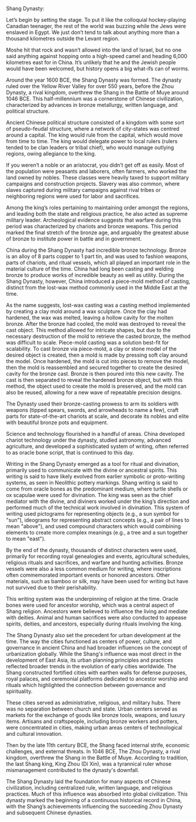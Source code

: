 Shang Dynasty:

Let’s begin by setting the stage. To put it like the colloquial hockey-playing Canadian teenager, the rest of the world was buzzing while the Jews were enslaved in Egypt. We just don’t tend to talk about anything more than a thousand kilometres outside the Levant region. 

Moshe hit that rock and wasn’t allowed into the land of Israel, but no one said anything against hopping onto a high-speed camel and heading 6,000 kilometres east for in China. It’s unlikely that he and the Jewish people would have been welcomed, but history opens a big what-ifs can of worms. 

Around the year 1600 BCE, the Shang Dynasty was formed. The dynasty ruled over the Yellow River Valley for over 550 years, before the Zhou Dynasty, a rival kingdom, overthrew the Shang in the Battle of Muye around 1046 BCE. This half-millennium was a cornerstone of Chinese civilization, characterized by advances in bronze metallurgy, written language, and political structure. 

Ancient Chinese political structure consisted of a kingdom with some sort of pseudo-feudal structure, where a network of city-states was centred around a capital. The king would rule from the capital, which would move from time to time. The king would delegate power to local rulers (rulers tended to be clan leaders or tribal chief), who would manage outlying regions, owing allegiance to the king. 

If you weren’t a noble or an aristocrat, you didn’t get off as easily. Most of the population were peasants and laborers, often farmers, who worked the land owned by nobles. These classes were heavily taxed to support military campaigns and construction projects. Slavery was also common, where slaves captured during military campaigns against rival tribes or neighboring regions were used for labor and sacrifices.

Among the king’s roles pertaining to maintaining order amongst the regions, and leading both the state and religious practice, he also acted as supreme military leader. Archeological evidence suggests that warfare during this period was characterized by chariots and bronze weapons. This period marked the final stretch of the bronze age, and arguably the greatest abuse of bronze to institute power in battle and in government.

China during the Shang Dynasty had incredible bronze technology. Bronze is an alloy of 8 parts copper to 1 part tin, and was used to fashion weapons, parts of chariots, and ritual vessels, which all played an important role in the material culture of the time. China had long been casting and welding bronze to produce works of incredible beauty as well as utility. During the Shang Dynasty, however, China introduced a piece-mold method of casting, distinct from the lost-wax method commonly used in the Middle East at the time. 

As the name suggests, lost-wax casting was a casting method implemented by creating a clay mold around a wax sculpture. Once the clay had hardened, the wax was melted, leaving a hollow cavity for the molten bronze. After the bronze had cooled, the mold was destroyed to reveal the cast object. This method allowed for intricate shapes, but due to the necessary destruction of the mold to retrieve the casted bronze, the method was difficult to scale. Piece-mold casting was a solution best-fit for scalability. To cast bronze via piece-mold, a clay or stone model of the desired object is created, then a mold is made by pressing soft clay around the model. Once hardened, the mold is cut into pieces to remove the model, then the mold is reassembled and secured together to create the desired cavity for the bronze cast. Bronze is then poured into this new cavity. The cast is then separated to reveal the hardened bronze object, but with this method, the object used to create the mold is preserved, and the mold can also be reused, allowing for a new wave of repeatable precision designs.

The Dynasty used their bronze-casting prowess to arm its soldiers with weapons (tipped spears, swords, and arrowheads to name a few), craft parts for state-of-the-art chariots at scale, and decorate its nobles and elite with beautiful bronze pots and equipment.

Science and technology flourished in a handful of areas. China developed chariot technology under the dynasty, studied astronomy, advanced agriculture, and developed a sophisticated system of writing, often referred to as oracle bone script, that is continued to this day. 

Writing in the Shang Dynasty emerged as a tool for ritual and divination, primarily used to communicate with the divine or ancestral spirits. This writing is said to have likely evolved from earlier symbolic or proto-writing systems, as seen in Neolithic pottery markings. Shang writing is said to come from oracle bones as the predominant medium, where turtle shells or ox scapulae were used for divination. The king was seen as the chief mediator with the divine, and diviners worked under the king’s direction and performed much of the technical work involved in divination. This system of writing used pictograms for representing objects (e.g., a sun symbol for "sun"), ideograms for representing abstract concepts (e.g., a pair of lines to mean "above"), and used compound characters which would combining elements to create more complex meanings (e.g., a tree and a sun together to mean "east"). 

By the end of the dynasty, thousands of distinct characters were used, primarily for recording royal genealogies and events, agricultural schedules, religious rituals and sacrifices, and warfare and hunting activities. Bronze vessels were also a less common medium for writing, where inscriptions often commemorated important events or honored ancestors. Other materials, such as bamboo or silk, may have been used for writing but have not survived due to their perishability.

This writing system was the underpinning of religion at the time. Oracle bones were used for ancestor worship, which was a central aspect of Shang religion. Ancestors were believed to influence the living and mediate with deities. Animal and human sacrifices were also conducted to appease spirits, deities, and ancestors, especially during rituals involving the king.

The Shang Dynasty also set the precedent for urban development at the time. The way the cities functioned as centers of power, culture, and governance in ancient China and had broader influences on the concept of urbanization globally. While the Shang's influence was most direct in the development of East Asia, its urban planning principles and practices reflected broader trends in the evolution of early cities worldwide. The Shang constructed fortified cities with earthen walls for defense purposes, royal palaces, and ceremonial platforms dedicated to ancestor worship and rituals which highlighted the connection between governance and spirituality.

These cities served as administrative, religious, and military hubs. There was no separation between church and state. Urban centers served as markets for the exchange of goods like bronze tools, weapons, and luxury items. Artisans and craftspeople, including bronze workers and potters, were concentrated in cities, making urban areas centers of technological and cultural innovation. 

Then by the late 11th century BCE, the Shang faced internal strife, economic challenges, and external threats. In 1046 BCE, The Zhou Dynasty, a rival kingdom, overthrew the Shang in the Battle of Muye. According to tradition, the last Shang king, King Zhou (Di Xin), was a tyrannical ruler whose mismanagement contributed to the dynasty's downfall. 

The Shang Dynasty laid the foundation for many aspects of Chinese civilization, including centralized rule, written language, and religious practices. Much of this influence was absorbed into global civilization. This dynasty marked the beginning of a continuous historical record in China, with the Shang’s achievements influencing the succeeding Zhou Dynasty and subsequent Chinese dynasties.

